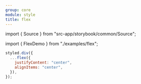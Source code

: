 ```yaml
---
group: core
module: style
title: flex
---
```


import { Source } from "src-app/storybook/common/Source";

import { FlexDemo } from "./examples/flex";

<FlexDemo />

```jsx {2}
styled.div({
  ...flex({
    justifyContent: "center",
    alignItems: "center",
  }),
});
```

<Source path="src-core/style/flex.ts" />
